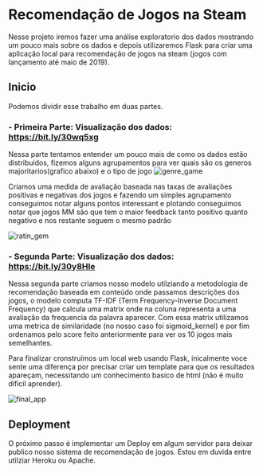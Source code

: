 # Recomendação de Jogos na Steam

Nesse projeto iremos fazer uma análise exploratorio dos dados mostrando um pouco mais sobre os dados e 
depois utilizaremos Flask para criar uma aplicação local para recomendação de jogos na steam (jogos com lançamento até maio de 2019).

## Inicio

Podemos dividir esse trabalho em duas partes.

### - Primeira Parte: Visualização dos dados: **https://bit.ly/30wq5xg**

Nessa parte tentamos entender um pouco mais de como os dados estão distribuidos, fizemos alguns agrupamentos para ver quais são os generos majoritarios(grafico abaixo) e o tipo de jogo
![genre_game](https://user-images.githubusercontent.com/11478711/89564938-26baf480-d7f4-11ea-80f0-3a6cba7b6d2a.png)

Criamos uma medida de avaliação baseada nas taxas de avaliações positivas e negativas dos jogos e fazendo um simples agrupamento conseguimos notar alguns pontos interessant e 
plotando conseguimos notar que jogos MM são que tem o maior feedback tanto positivo quanto negativo e nos restante seguem o mesmo padrão

![ratin_gem](https://user-images.githubusercontent.com/11478711/89564387-54ec0480-d7f3-11ea-8129-9afba1331b1e.png)

### - Segunda Parte: Visualização dos dados: **https://bit.ly/30y8HIe**


Nessa segunda parte criamos nosso modelo utilziando a metodologia de recomendação baseada em conteúdo onde passamos descrições dos jogos, o modelo computa TF-IDF (Term Frequency-Inverse Document Frequency) 
que calcula uma matrix onde na coluna representa a uma avaliação da frequencia da palavra aparecer. Com essa matrix utilizamos uma metrica de similaridade (no nosso caso foi sigmoid_kernel) e por fim ordenamos pelo score feito anteriormente para ver os 10 jogos mais semelhantes. 

Para finalizar cronstruímos um local web usando Flask, inicalmente voce sente uma diferença por precisar criar um template para que os resultados apareçam, necessitando um conhecimento basico de html (não é muito dificil aprender).


![final_app](https://user-images.githubusercontent.com/11478711/89566880-2ff99080-d7f7-11ea-928e-c60843044940.png)
## Deployment

O próximo passo é implementar um Deploy em algum servidor para deixar publico nosso sistema de recomendação de jogos. Estou em duvida entre utilziar Heroku ou Apache.
